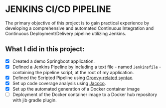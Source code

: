 # JENKINS CI/CD PIPELINE
The primary objective of this project is to gain practical experience by developing a comprehensive and automated Continuous Integration and Continuous Deployment/Delivery pipeline utilizing Jenkins.

## What I did in this project:
- [x] Created a demo Springboot application.
- [x] Defined a Jenkins Pipeline by including a text file - named `Jenkinsfile` - containing the pipeline script, at the root of my application.
- [x] Defined the Scripted Pipeline using [Groovy-related syntax](https://www.jenkins.io/doc/book/pipeline/syntax/).
- [x] Set up code coverage analysis using [Jacoco](https://www.baeldung.com/jacoco).
- [x] Set up the automated generation of a Docker container image
- [ ] Deployment of the Docker container image to a Docker hub repository with jib gradle plugin.
